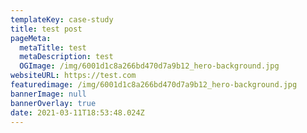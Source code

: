 ```yaml
---
templateKey: case-study
title: test post
pageMeta:
  metaTitle: test
  metaDescription: test
  OGImage: /img/6001d1c8a266bd470d7a9b12_hero-background.jpg
websiteURL: https://test.com
featuredimage: /img/6001d1c8a266bd470d7a9b12_hero-background.jpg
bannerImage: null
bannerOverlay: true
date: 2021-03-11T18:53:48.024Z
---
```

